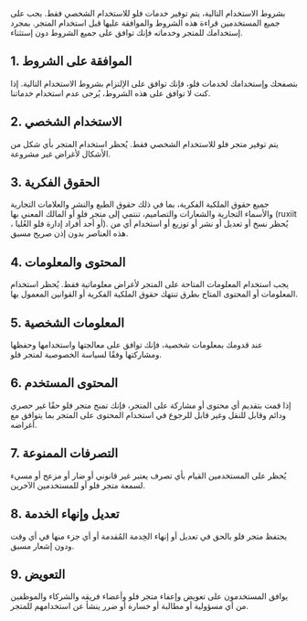 بشروط الاستخدام التالية، يتم توفير خدمات فلو للاستخدام الشخصي فقط. يجب على جميع المستخدمين قراءة هذه الشروط والموافقة عليها قبل استخدام المتجر. بمجرد إستخدامك للمتجر وخدماته فإنك توافق على جميع الشروط دون إستثناء.

## 1. الموافقة على الشروط
بتصفحك وإستخدامك لخدمات فلو، فإنك توافق على الإلتزام بشروط الاستخدام التالية. إذا كنت لا توافق على هذه الشروط، يُرجى عدم استخدام خدماتنا.

## 2. الاستخدام الشخصي
يتم توفير متجر فلو للاستخدام الشخصي فقط. يُحظر استخدام المتجر بأي شكل من الأشكال لأغراض غير مشروعة.

## 3. الحقوق الفكرية
جميع حقوق الملكية الفكرية، بما في ذلك حقوق الطبع والنشر والعلامات التجارية والأسماء التجارية والشعارات والتصاميم، تنتمي إلى متجر فلو أو المالك المعني بها (ruxiit ، أو أحد أفراد إدارة فلو العُليا). يُحظر نسخ أو تعديل أو نشر أو توزيع أو استخدام أي من هذه العناصر بدون إذن صريح مسبق.

## 4. المحتوى والمعلومات
يجب استخدام المعلومات المتاحة على المتجر لأغراض معلوماتية فقط. يُحظر استخدام المعلومات أو المحتوى المتاح بطرق تنتهك حقوق الملكية الفكرية أو القوانين المعمول بها.

## 5. المعلومات الشخصية
عند قدومك بمعلومات شخصية، فإنك توافق على معالجتها واستخدامها وحفظها ومشاركتها وفقًا لسياسة الخصوصية لمتجر فلو.

## 6. المحتوى المستخدم
إذا قمت بتقديم أي محتوى أو مشاركة على المتجر، فإنك تمنح متجر فلو حقًا غير حصري ودائم وقابل للنقل وغير قابل للرجوع في استخدام المحتوى على المتجر بما يتوافق مع أغراضه.

## 7. التصرفات الممنوعة
يُحظر على المستخدمين القيام بأي تصرف يعتبر غير قانوني أو ضار أو مزعج أو مسيء لسمعة متجر فلو أو للمستخدمين الآخرين.

## 8. تعديل وإنهاء الخدمة
يحتفظ متجر فلو بالحق في تعديل أو إنهاء الخِدمة المُقدمة أو أي جزء منها في أي وقت ودون إشعار مسبق.

## 9. التعويض
يوافق المستخدمون على تعويض وإعفاء متجر فلو وأعضاء فريقه والشركاء والموظفين من أي مسؤولية أو مطالبة أو خسارة أو ضرر ينشأ عن استخدامهم للمتجر.
